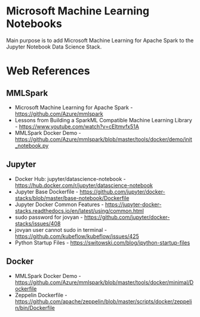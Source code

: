 # Microsoft Machine Learning Notebooks
Main purpose is to add Microsoft Machine Learning for Apache Spark to the Jupyter Notebook Data Science Stack.

# Web References

## MMLSpark
- Microsoft Machine Learning for Apache Spark - https://github.com/Azure/mmlspark
- Lessons from Building a SparkML Compatible Machine Learning Library - https://www.youtube.com/watch?v=cEltmvfx51A
- MMLSpark Docker Demo - https://github.com/Azure/mmlspark/blob/master/tools/docker/demo/init_notebook.py

## Jupyter
- Docker Hub: jupyter/datascience-notebook - https://hub.docker.com/r/jupyter/datascience-notebook
- Jupyter Base Dockerfile - https://github.com/jupyter/docker-stacks/blob/master/base-notebook/Dockerfile
- Jupyter Docker Common Features - https://jupyter-docker-stacks.readthedocs.io/en/latest/using/common.html
- sudo password for jovyan - https://github.com/jupyter/docker-stacks/issues/408
- jovyan user cannot sudo in terminal - https://github.com/kubeflow/kubeflow/issues/425
- Python Startup Files - https://switowski.com/blog/ipython-startup-files

## Docker
- MMLSpark Docker Demo - https://github.com/Azure/mmlspark/blob/master/tools/docker/minimal/Dockerfile
- Zeppelin Dockerfile - https://github.com/apache/zeppelin/blob/master/scripts/docker/zeppelin/bin/Dockerfile
